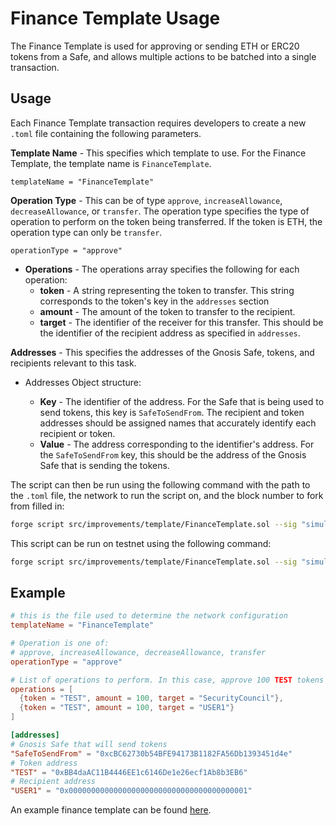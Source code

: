 # Finance Template Usage

The Finance Template is used for approving or sending ETH or ERC20 tokens from a Safe, and allows multiple actions to be batched into a single transaction.

## Usage

Each Finance Template transaction requires developers to create a new `.toml` file containing the following parameters.

**Template Name** - This specifies which template to use. For the Finance Template, the template name is `FinanceTemplate`.

```templateName = "FinanceTemplate"```

**Operation Type** - This can be of type `approve`, `increaseAllowance`, `decreaseAllowance`, or `transfer`. The operation type specifies the type of operation to perform on the token being transferred. If the token is ETH, the operation type can only be `transfer`.

```operationType = "approve"```

- **Operations** - The operations array specifies the following for each operation:
    - **token** - A string representing the token to transfer. This string corresponds to the token's key in the `addresses` section
    - **amount** - The amount of the token to transfer to the recipient.
    - **target** - The identifier of the receiver for this transfer. This should be the identifier of the recipient address as specified in `addresses`.

**Addresses** - This specifies the addresses of the Gnosis Safe, tokens, and recipients relevant to this task.
 
 - Addresses Object structure:
 
    - **Key** - The identifier of the address. For the Safe that is being used to send tokens, this key is `SafeToSendFrom`. The recipient and token addresses should be assigned names that accurately identify each recipient or token.
    - **Value** - The address corresponding to the identifier's address. For the `SafeToSendFrom` key, this should be the address of the Gnosis Safe that is sending the tokens.

The script can then be run using the following command with the path to the `.toml` file, the network to run the script on, and the block number to fork from filled in:

```bash
forge script src/improvements/template/FinanceTemplate.sol --sig "simulateRun(string)" <path-to-finance-template.toml> --rpc-url <task-network> --fork-block-number <pinned-block-number> -vv
```

This script can be run on testnet using the following command:

```bash
forge script src/improvements/template/FinanceTemplate.sol --sig "simulateRun(string)" test/tasks/mock/configs/TestFinanceTemplate.toml --rpc-url sepolia --fork-block-number 7880546 -vvv
```

## Example

```toml
# this is the file used to determine the network configuration
templateName = "FinanceTemplate"

# Operation is one of:
# approve, increaseAllowance, decreaseAllowance, transfer
operationType = "approve"

# List of operations to perform. In this case, approve 100 TEST tokens to be spent by SecurityCouncil and USER1
operations = [
  {token = "TEST", amount = 100, target = "SecurityCouncil"},
  {token = "TEST", amount = 100, target = "USER1"}
]

[addresses]
# Gnosis Safe that will send tokens
"SafeToSendFrom" = "0xcBC62730b54BFE94173B1182FA56Db1393451d4e"
# Token address
"TEST" = "0xBB4daAC11B4446EE1c6146De1e26ecf1Ab8b3EB6"
# Recipient address
"USER1" = "0x0000000000000000000000000000000000000001"
```

An example finance template can be found [here](../../../test/tasks/mock/configs/TestFinanceTemplate.toml).
